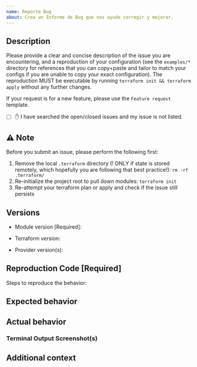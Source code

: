 ```yaml
---
name: Reporte Bug
about: Crea un Informe de Bug que nos ayude corregir y mejorar.
---
```


## Description

Please provide a clear and concise description of the issue you are encountering, and a reproduction of your configuration (see the `examples/*` directory for references that you can copy+paste and tailor to match your configs if you are unable to copy your exact configuration). The reproduction MUST be executable by running `terraform init && terraform apply` without any further changes.

If your request is for a new feature, please use the `Feature request` template.

- [ ] ✋ I have searched the open/closed issues and my issue is not listed.

## ⚠️ Note

Before you submit an issue, please perform the following first:

1. Remove the local `.terraform` directory (! ONLY if state is stored remotely, which hopefully you are following that best practice!): `rm -rf .terraform/`
2. Re-initialize the project root to pull down modules: `terraform init`
3. Re-attempt your terraform plan or apply and check if the issue still persists

## Versions

- Module version [Required]:

- Terraform version:
<!-- Execute terraform -version -->
- Provider version(s):
<!-- Execute: terraform providers -version -->

## Reproduction Code [Required]

<!-- REQUIRED -->

Steps to reproduce the behavior:

<!-- Are you using workspaces? -->
<!-- Have you cleared the local cache (see Notice section above)? -->
<!-- List steps in order that led up to the issue you encountered -->

## Expected behavior

<!-- A clear and concise description of what you expected to happen -->

## Actual behavior

<!-- A clear and concise description of what actually happened -->

### Terminal Output Screenshot(s)

<!-- Optional but helpful -->

## Additional context

<!-- Add any other context about the problem here -->